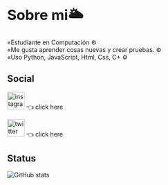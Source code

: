 ### <div><h1>Sobre mi🌥 </h1></div>
«Estudiante en Computación ⚙️<br> 
«Me gusta aprender cosas nuevas y crear pruebas. ⚙️<br>
«Uso Python, JavaScript, Html, Css, C+ ⚙️



<div> <h2> Social </h2> </div>
  

[<img src='https://cdn.jsdelivr.net/npm/simple-icons@3.0.1/icons/instagram.svg' alt='instagram' height='40'>](https://www.instagram.com/ericktut_/) 👈 click here
  
[<img src='https://cdn.jsdelivr.net/npm/simple-icons@3.0.1/icons/twitter.svg' alt='twitter' height='40'>](https://twitter.com/Wuxsen78) 👈 click here
 
<div> <h2> Status </h2> </div>  


![GitHub stats](https://github-readme-stats.vercel.app/api?username=Erick-Tut&show_icons=true)  
 
